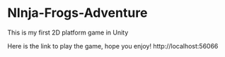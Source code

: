 # NInja-Frogs-Adventure
This is my first 2D platform game in Unity

Here is the link to play the game, hope you enjoy!
http://localhost:56066

